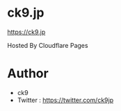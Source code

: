 # ck9.jp

https://ck9.jp

Hosted By Cloudflare Pages

# Author

* ck9
* Twitter : https://twitter.com/ck9jp